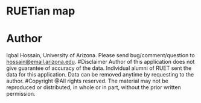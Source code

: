 # RUETian map
# Author
Iqbal Hossain, University of Arizona.
Please send bug/comment/question to hossain@email.arizona.edu.
#Disclaimer
 Author of this application does not give guarantee of accuracy of the data. Individual alumni of RUET sent the data for this application. Data can be removed anytime by requesting to the author.
#Copyright
@All rights reserved. The material may not be reproduced or distributed, in whole or in part, without the prior written permission.
